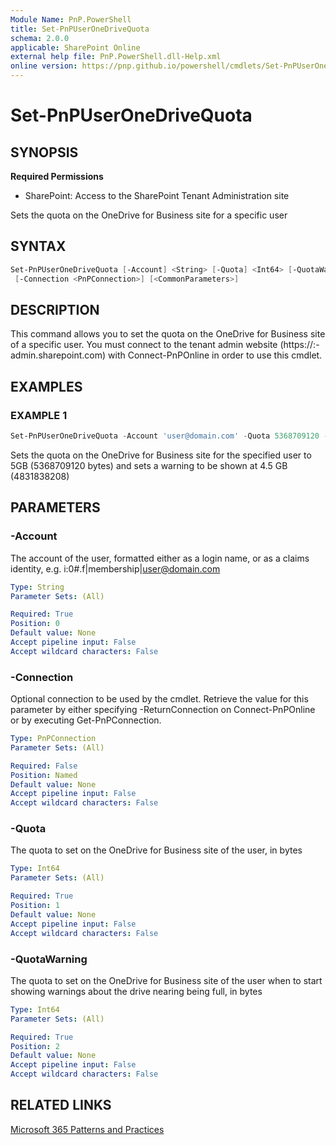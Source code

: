 ```yaml
---
Module Name: PnP.PowerShell
title: Set-PnPUserOneDriveQuota
schema: 2.0.0
applicable: SharePoint Online
external help file: PnP.PowerShell.dll-Help.xml
online version: https://pnp.github.io/powershell/cmdlets/Set-PnPUserOneDriveQuota.html
---
```

 
# Set-PnPUserOneDriveQuota

## SYNOPSIS

**Required Permissions**

* SharePoint: Access to the SharePoint Tenant Administration site

Sets the quota on the OneDrive for Business site for a specific user

## SYNTAX

```powershell
Set-PnPUserOneDriveQuota [-Account] <String> [-Quota] <Int64> [-QuotaWarning] <Int64>
 [-Connection <PnPConnection>] [<CommonParameters>]
```

## DESCRIPTION
This command allows you to set the quota on the OneDrive for Business site of a specific user. You must connect to the tenant admin website (https://:<tenant>-admin.sharepoint.com) with Connect-PnPOnline in order to use this cmdlet.

## EXAMPLES

### EXAMPLE 1
```powershell
Set-PnPUserOneDriveQuota -Account 'user@domain.com' -Quota 5368709120 -QuotaWarning 4831838208
```

Sets the quota on the OneDrive for Business site for the specified user to 5GB (5368709120 bytes) and sets a warning to be shown at 4.5 GB (4831838208)

## PARAMETERS

### -Account
The account of the user, formatted either as a login name, or as a claims identity, e.g. i:0#.f|membership|user@domain.com

```yaml
Type: String
Parameter Sets: (All)

Required: True
Position: 0
Default value: None
Accept pipeline input: False
Accept wildcard characters: False
```

### -Connection
Optional connection to be used by the cmdlet. Retrieve the value for this parameter by either specifying -ReturnConnection on Connect-PnPOnline or by executing Get-PnPConnection.

```yaml
Type: PnPConnection
Parameter Sets: (All)

Required: False
Position: Named
Default value: None
Accept pipeline input: False
Accept wildcard characters: False
```

### -Quota
The quota to set on the OneDrive for Business site of the user, in bytes

```yaml
Type: Int64
Parameter Sets: (All)

Required: True
Position: 1
Default value: None
Accept pipeline input: False
Accept wildcard characters: False
```

### -QuotaWarning
The quota to set on the OneDrive for Business site of the user when to start showing warnings about the drive nearing being full, in bytes

```yaml
Type: Int64
Parameter Sets: (All)

Required: True
Position: 2
Default value: None
Accept pipeline input: False
Accept wildcard characters: False
```

## RELATED LINKS

[Microsoft 365 Patterns and Practices](https://aka.ms/m365pnp)


